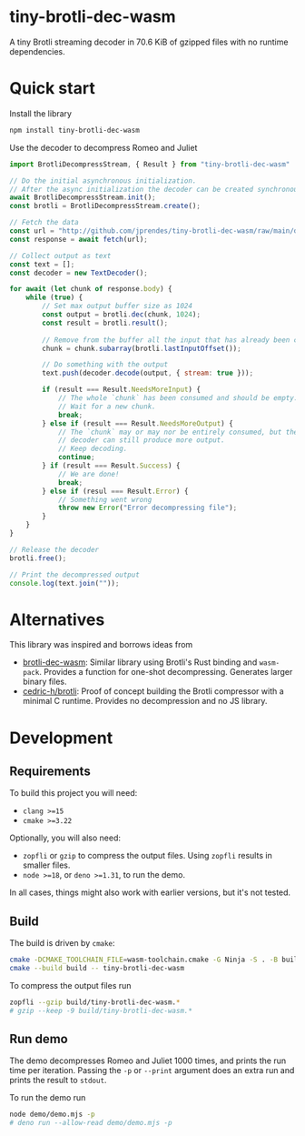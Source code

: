 # tiny-brotli-dec-wasm

A tiny Brotli streaming decoder in 70.6 KiB of gzipped files with no runtime dependencies.

# Quick start

Install the library
```sh
npm install tiny-brotli-dec-wasm
```

Use the decoder to decompress Romeo and Juliet
```javascript
import BrotliDecompressStream, { Result } from "tiny-brotli-dec-wasm"

// Do the initial asynchronous initialization.
// After the async initialization the decoder can be created synchronously.
await BrotliDecompressStream.init();
const brotli = BrotliDecompressStream.create();

// Fetch the data
const url = "http://github.com/jprendes/tiny-brotli-dec-wasm/raw/main/demo/romeo_juliet.txt.br";
const response = await fetch(url);

// Collect output as text
const text = [];
const decoder = new TextDecoder();

for await (let chunk of response.body) {
    while (true) {
        // Set max output buffer size as 1024
        const output = brotli.dec(chunk, 1024);
        const result = brotli.result();
        
        // Remove from the buffer all the input that has already been consumed
        chunk = chunk.subarray(brotli.lastInputOffset());

        // Do something with the output
        text.push(decoder.decode(output, { stream: true }));

        if (result === Result.NeedsMoreInput) {
            // The whole `chunk` has been consumed and should be empty.
            // Wait for a new chunk.
            break;
        } else if (result === Result.NeedsMoreOutput) {
            // The `chunk` may or may nor be entirely consumed, but the
            // decoder can still produce more output.
            // Keep decoding.
            continue;
        } if (result === Result.Success) {
            // We are done!
            break;
        } else if (resul === Result.Error) {
            // Something went wrong
            throw new Error("Error decompressing file");
        }
    }
}

// Release the decoder
brotli.free();

// Print the decompressed output
console.log(text.join(""));
```

# Alternatives

This library was inspired and borrows ideas from
* [brotli-dec-wasm](https://www.npmjs.com/package/brotli-dec-wasm): Similar library using Brotli's Rust binding and `wasm-pack`. Provides a function for one-shot decompressing. Generates larger binary files.
* [cedric-h/brotli](https://github.com/cedric-h/brotli): Proof of concept building the Brotli compressor with a minimal C runtime. Provides no decompression and no JS library.

# Development

## Requirements

To build this project you will need:
* `clang >=15`
* `cmake >=3.22`

Optionally, you will also need:
* `zopfli` or `gzip` to compress the output files. Using `zopfli` results in smaller files.
* `node >=18`, or `deno >=1.31`, to run the demo.

In all cases, things might also work with earlier versions, but it's not tested.

## Build

The build is driven by `cmake`:

```sh
cmake -DCMAKE_TOOLCHAIN_FILE=wasm-toolchain.cmake -G Ninja -S . -B build
cmake --build build -- tiny-brotli-dec-wasm
```

To compress the output files run
```sh
zopfli --gzip build/tiny-brotli-dec-wasm.*
# gzip --keep -9 build/tiny-brotli-dec-wasm.*
```

## Run demo

The demo decompresses Romeo and Juliet 1000 times, and prints the run time per iteration.
Passing the `-p` or `--print` argument does an extra run and prints the result to `stdout`.

To run the demo  run
```sh
node demo/demo.mjs -p
# deno run --allow-read demo/demo.mjs -p
```
